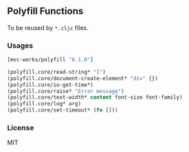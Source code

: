 
Polyfill Functions
----

To be reused by `*.cljc` files.

### Usages

```clojure
[mvc-works/polyfill "0.1.0"]
```

```clojure
(polyfill.core/read-string* "1")
(polyfill.core/document-create-element* "div" {})
(polyfill.core/io-get-time*)
(polyfill.core/raise* "Error message")
(polyfill.core/text-width* content font-size font-family)
(polyfill.core/log* arg)
(polyfill.core/set-timeout* (fn []))
```

### License

MIT
